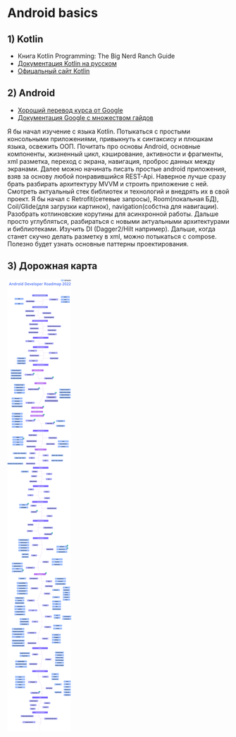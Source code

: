 # Android basics
## 1) Kotlin
 - Книга Kotlin Programming: The Big Nerd Ranch Guide
 - [Документация Kotlin на русском](https://kotlinlang.ru/)
 - [Офицальный сайт Kotlin](https://kotlinlang.org/)
## 2) Android
 - [Хороший перевод курса от Google](https://github.com/ivanshchitov/android-kotlin-course)
 - [Документация Google с множеством гайдов](https://developer.android.google.cn/docs)

Я бы начал изучение с языка Kotlin. Потыкаться с простыми консольными приложениями, привыкнуть к синтаксису и плюшкам языка, освежить ООП. Почитать про основы Android, основные компоненты, жизненный цикл, кэширование, активности и фрагменты, xml разметка, переход с экрана, навигация, проброс данных между экранами. Далее можно начинать писать простые android приложения, взяв за основу любой понравившийся REST-Api. Наверное лучше сразу брать разбирать архитектуру MVVM и строить приложение с ней. Смотреть актуальный стек библиотек и технологий и внедрять их в свой проект. Я бы начал с Retrofit(сетевые запросы), Room(локальная БД), Coil/Glide(для загрузки картинок), navigation(собстна для навигации). Разобрать котлиновские корутины для асинхронной работы. Дальше просто углубляться, разбираться с новыми актуальными архитектурами и библиотеками. Изучить DI (Dagger2/Hilt например). Дальше, когда станет скучно делать разметку в xml, можно потыкаться с compose. Полезно будет узнать основные паттерны проектирования.

## 3) Дорожная карта
![Roadmap](https://github.com/skydoves/android-developer-roadmap/blob/main/images/android_developer_roadmap.png)
